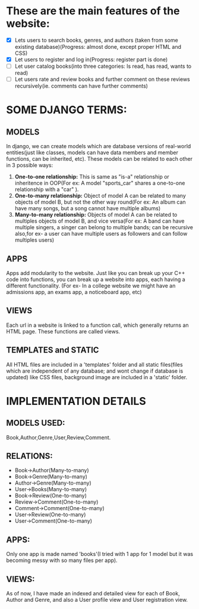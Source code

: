 # These are the main features of the website:
- [x] Lets users to search books, genres, and authors (taken from some existing database)(Progress: almost done, except proper HTML and CSS)
- [x] Let users to register and log in(Progress: register part is done)
- [ ] Let user catalog books(into three categories: Is read, has read, wants to read)
- [ ] Let users rate and review books and further comment on these reviews recursively(ie. comments can have further comments)

# SOME DJANGO TERMS:

## MODELS
In django, we can create models which are database versions of real-world entities(just like classes, models can have data members and member functions, can be inherited, etc). These models can be related to each other in 3 possible ways:
1. **One-to-one relationship:** This is same as "is-a" relationship or inheritence in OOP(For ex: A model "sports_car" shares a one-to-one relationship with a "car" ).
2. **One-to-many relationship:** Object of model A can be related to many objects of model B, but not the other way round(For ex: An album can have many songs, but a song cannot have multiple albums)
3. **Many-to-many relationship:** Objects of model A can be related to multiples objects of model B, and vice versa(For ex: A band can have multiple singers, a singer can belong to multiple bands; can be recursive also,for ex- a user can have multiple users as followers and can follow multiples users)

## APPS
Apps add modularity to the website. Just like you can break up your C++ code into functions, you can break up a website into apps, each having a different functionality. (For ex- In a college website we might have an admissions app, an exams app, a noticeboard app, etc)

## VIEWS
Each url in a website is linked to a function call, which generally returns an HTML page. These functions are called views.

## TEMPLATES and STATIC
All HTML files are included in a 'templates' folder and all static files(files which are independent of any database; and wont change if database is updated) like CSS files, background image are included in a 'static' folder.
 

# IMPLEMENTATION DETAILS

## MODELS USED:
Book,Author,Genre,User,Review,Comment.

## RELATIONS:
- Book->Author(Many-to-many)
- Book->Genre(Many-to-many)
- Author->Genre(Many-to-many)
- User->Books(Many-to-many)
- Book->Review(One-to-many)
- Review->Comment(One-to-many)
- Comment->Comment(One-to-many)
- User->Review(One-to-many)
- User->Comment(One-to-many)

## APPS:
Only one app is made named 'books'(I tried with 1 app for 1 model but it was becoming messy with so many files per app).

## VIEWS:
As of now, I have made an indexed and detailed view for each of Book, Author and Genre, and also a User profile view and User registration view.
